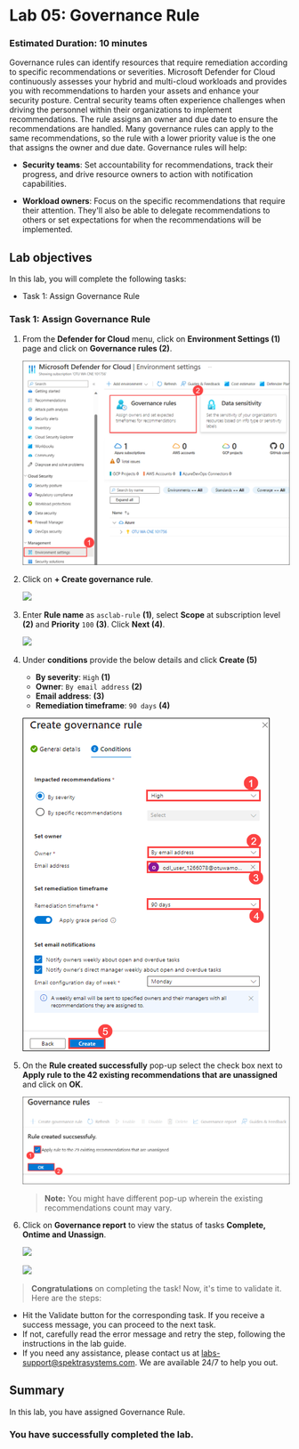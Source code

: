 # Lab 05: Governance Rule

### Estimated Duration: 10 minutes

Governance rules can identify resources that require remediation according to specific recommendations or severities. Microsoft Defender for Cloud continuously assesses your hybrid and multi-cloud workloads and provides you with recommendations to harden your assets and enhance your security posture.
Central security teams often experience challenges when driving the personnel within their organizations to implement recommendations. 
The rule assigns an owner and due date to ensure the recommendations are handled. Many governance rules can apply to the same recommendations, so the rule with a lower priority value is the one that assigns the owner and due date. Governance rules will help:

- **Security teams**: Set accountability for recommendations, track their progress, and drive resource owners to action with notification capabilities.

- **Workload owners**: Focus on the specific recommendations that require their attention. They'll also be able to delegate recommendations to others or set expectations for when the recommendations will be implemented.

## Lab objectives

In this lab, you will complete the following tasks:

- Task 1: Assign Governance Rule

### Task 1: Assign Governance Rule

1. From the **Defender for Cloud** menu, click on **Environment Settings (1)** page and click on **Governance rules (2)**.

   ![](../images/defender1.7.png)

1. Click on **+ Create governance rule**.

   ![](../images/m1-img20.png)

1. Enter **Rule name** as `asclab-rule` **(1)**, select **Scope** at subscription level **(2)** and **Priority** `100` **(3)**. Click **Next (4)**.

   ![](../images/m1-img21.png)
    
1. Under **conditions** provide the below details and click **Create (5)**
	
   - **By severity**: `High` **(1)**
   - **Owner**: `By email address` **(2)**
   - **Email address**: <inject key="AzureAdUserEmail"></inject> **(3)**
   - **Remediation timeframe**: `90 days` **(4)**

    ![](../images/m1-img22_new.png)

1. On the **Rule created successfully** pop-up select the check box next to **Apply rule to the 42 existing recommendations that are unassigned** and click on **OK**.

   ![](../images/a1.6.png)

   >**Note:** You might have different pop-up wherein the existing recommendations count may vary.

1. Click on **Governance report** to view the status of tasks **Complete, Ontime and Unassign**.

   ![](../images/m1-img23.png)
    
   ![](../images/m1-img24.png)

> **Congratulations** on completing the task! Now, it's time to validate it. Here are the steps:
 
- Hit the Validate button for the corresponding task. If you receive a success message, you can proceed to the next task. 
- If not, carefully read the error message and retry the step, following the instructions in the lab guide.
- If you need any assistance, please contact us at labs-support@spektrasystems.com. We are available 24/7 to help you out.

<validation step="5f242815-a4bb-4a74-a4c1-b360304165fb" />

## Summary

In this lab, you have assigned Governance Rule.

### You have successfully completed the lab.
